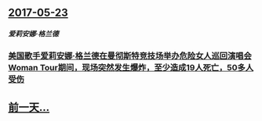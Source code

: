 ## [2017-05-23](/zh/news/2017/05/23/index.md)

##### 爱莉安娜·格兰德
### [美国歌手爱莉安娜·格兰德在曼彻斯特竞技场举办危险女人巡回演唱会 Woman Tour期间，现场突然发生爆炸，至少造成19人死亡，50多人受伤 ](/zh/news/2017/05/23/美国歌手爱莉安娜-格兰德在曼彻斯特竞技场举办危险女人巡回演唱会-Woman-Tour期间-现场突然发生爆炸-至少造成19.md)
## [前一天...](/zh/news/2017/05/21/index.md)

